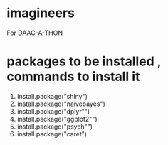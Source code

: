 # imagineers
For DAAC-A-THON

# packages to be installed , commands to install it
1. install.package("shiny")
2. install.package("naivebayes")
3. install.package("dplyr"")
4. install.package("ggplot2"")
5. install.package("psych"")
6. install.package("caret")
